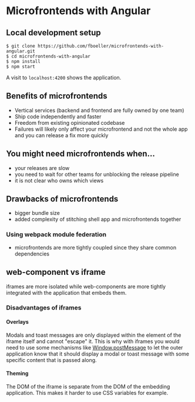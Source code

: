 # Microfrontends with Angular

## Local development setup

```
$ git clone https://github.com/fboeller/microfrontends-with-angular.git
$ cd microfrontends-with-angular
$ npm install
$ npm start
```

A visit to `localhost:4200` shows the application.

## Benefits of microfrontends

- Vertical services (backend and frontend are fully owned by one team)
- Ship code independently and faster
- Freedom from existing opinionated codebase
- Failures will likely only affect your microfrontend and not the whole app and you can release a fix more quickly

## You might need microfrontends when...

- your releases are slow
- you need to wait for other teams for unblocking the release pipeline
- it is not clear who owns which views

## Drawbacks of microfrontends

- bigger bundle size
- added complexity of stitching shell app and microfrontends together

### Using webpack module federation

- microfrontends are more tightly coupled since they share common dependencies

## web-component vs iframe

iframes are more isolated while web-components are more tightly integrated with the application that embeds them.

### Disadvantages of iframes

#### Overlays

Modals and toast messages are only displayed within the element of the iframe itself and cannot "escape" it. This is why with iframes you would need to use some mechanisms like [Window.postMessage](https://developer.mozilla.org/en-US/docs/Web/API/Window/postMessage) to let the outer application know that it should display a modal or toast message with some specific content that is passed along.

#### Theming

The DOM of the iframe is separate from the DOM of the embedding application. This makes it harder to use CSS variables for example.